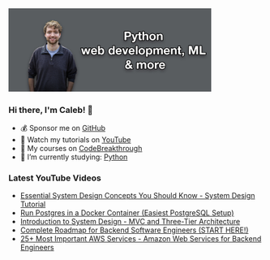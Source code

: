 <img src="github-cover-photo-my-face.jpg" width="400px" />

### Hi there, I'm Caleb! 🍛

- 💰 Sponsor me on [GitHub](https://github.com/sponsors/CalebCurry)
- 🎥 Watch my tutorials on [YouTube](https://www.youtube.com/calebthevideomaker2)
- 📗 My courses on [CodeBreakthrough](https://www.codebreakthrough.com)
- 🤔 I’m currently studying: [Python](https://www.youtube.com/watch?v=s3IvdkCq2_c&t=4254s)

### Latest YouTube Videos
<!-- YOUTUBE:START -->
- [Essential System Design Concepts You Should Know - System Design Tutorial](https://www.youtube.com/watch?v=uxskKNcsFLU)
- [Run Postgres in a Docker Container &lpar;Easiest PostgreSQL Setup&rpar;](https://www.youtube.com/watch?v=Hs9Fh1fr5s8)
- [Introduction to System Design - MVC and Three-Tier Architecture](https://www.youtube.com/watch?v=0e7yQ43bUtg)
- [Complete Roadmap for Backend Software Engineers &lpar;START HERE!&rpar;](https://www.youtube.com/watch?v=3QP43F4gVIE)
- [25+ Most Important AWS Services - Amazon Web Services for Backend Engineers](https://www.youtube.com/watch?v=Qnn9Q02YNEM)
<!-- YOUTUBE:END -->
